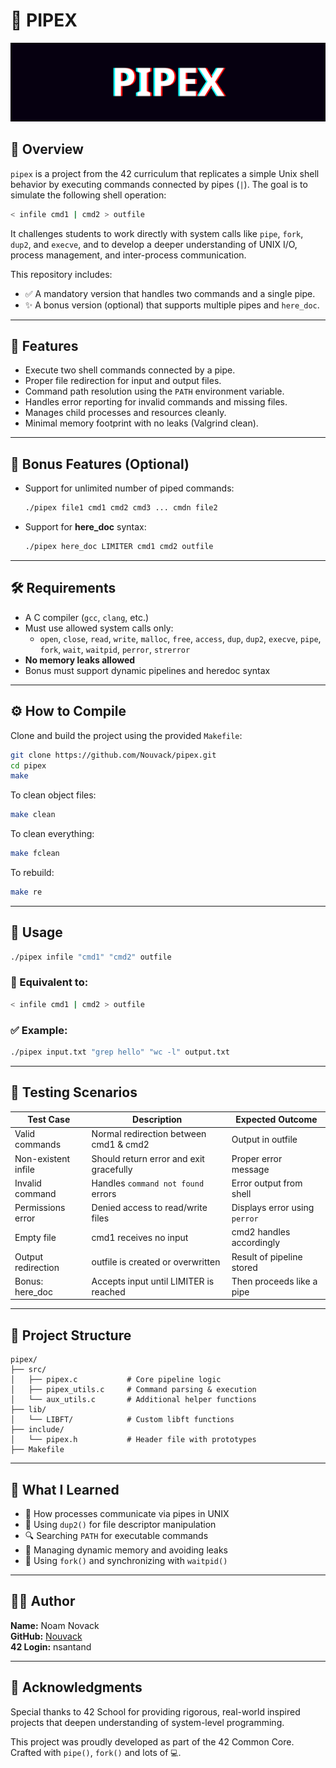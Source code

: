 # 🔗 PIPEX

<img src="banner.svg" alt="PIPEX banner" />

## 📘 Overview

`pipex` is a project from the 42 curriculum that replicates a simple Unix shell behavior by executing commands connected by pipes (`|`). The goal is to simulate the following shell operation:

```bash
< infile cmd1 | cmd2 > outfile
```

It challenges students to work directly with system calls like `pipe`, `fork`, `dup2`, and `execve`, and to develop a deeper understanding of UNIX I/O, process management, and inter-process communication.

This repository includes:
- ✅ A mandatory version that handles two commands and a single pipe.
- ✨ A bonus version (optional) that supports multiple pipes and `here_doc`.

---

## 🚀 Features

- Execute two shell commands connected by a pipe.
- Proper file redirection for input and output files.
- Command path resolution using the `PATH` environment variable.
- Handles error reporting for invalid commands and missing files.
- Manages child processes and resources cleanly.
- Minimal memory footprint with no leaks (Valgrind clean).

---

## 🌟 Bonus Features (Optional)

- Support for unlimited number of piped commands:
  ```bash
  ./pipex file1 cmd1 cmd2 cmd3 ... cmdn file2
  ```
- Support for **here_doc** syntax:
  ```bash
  ./pipex here_doc LIMITER cmd1 cmd2 outfile
  ```

---

## 🛠 Requirements

- A C compiler (`gcc`, `clang`, etc.)
- Must use allowed system calls only:
  - `open`, `close`, `read`, `write`, `malloc`, `free`, `access`, `dup`, `dup2`, `execve`, `pipe`, `fork`, `wait`, `waitpid`, `perror`, `strerror`
- **No memory leaks allowed**
- Bonus must support dynamic pipelines and heredoc syntax

---

## ⚙️ How to Compile

Clone and build the project using the provided `Makefile`:

```bash
git clone https://github.com/Nouvack/pipex.git
cd pipex
make
```

To clean object files:
```bash
make clean
```

To clean everything:
```bash
make fclean
```

To rebuild:
```bash
make re
```

---

## 📄 Usage

```bash
./pipex infile "cmd1" "cmd2" outfile
```

### 🔁 Equivalent to:

```bash
< infile cmd1 | cmd2 > outfile
```

### ✅ Example:

```bash
./pipex input.txt "grep hello" "wc -l" output.txt
```

---

## 🧪 Testing Scenarios

| Test Case              | Description                                   | Expected Outcome               |
|------------------------|-----------------------------------------------|--------------------------------|
| Valid commands         | Normal redirection between cmd1 & cmd2        | Output in outfile              |
| Non-existent infile    | Should return error and exit gracefully       | Proper error message           |
| Invalid command        | Handles `command not found` errors            | Error output from shell        |
| Permissions error      | Denied access to read/write files             | Displays error using `perror`  |
| Empty file             | cmd1 receives no input                        | cmd2 handles accordingly       |
| Output redirection     | outfile is created or overwritten             | Result of pipeline stored      |
| Bonus: here_doc        | Accepts input until LIMITER is reached        | Then proceeds like a pipe      |

---

## 📂 Project Structure

```
pipex/
├── src/
│   ├── pipex.c           # Core pipeline logic
│   ├── pipex_utils.c     # Command parsing & execution
│   └── aux_utils.c       # Additional helper functions
├── lib/
│   └── LIBFT/            # Custom libft functions
├── include/
│   └── pipex.h           # Header file with prototypes
├── Makefile
```

---

## 🧠 What I Learned

- 🔄 How processes communicate via pipes in UNIX
- 🔧 Using `dup2()` for file descriptor manipulation
- 🔍 Searching `PATH` for executable commands
- 🧼 Managing dynamic memory and avoiding leaks
- 🧵 Using `fork()` and synchronizing with `waitpid()`

---

## 👨‍💻 Author

**Name:** Noam Novack  
**GitHub:** [Nouvack](https://github.com/Nouvack)  
**42 Login:** nsantand

---

## 🙌 Acknowledgments

Special thanks to 42 School for providing rigorous, real-world inspired projects that deepen understanding of system-level programming.

This project was proudly developed as part of the 42 Common Core.  
Crafted with `pipe()`, `fork()` and lots of `💻`.
